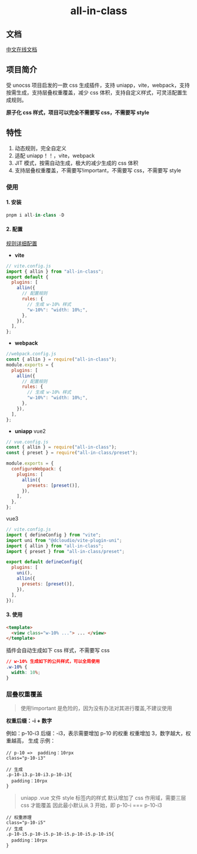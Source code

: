 # <center>all-in-class</center>

## 文档

[中文在线文档](https://meizhouchen.github.io/all-in-class/)

## 项目简介

受 unocss 项目启发的一款 css 生成插件，支持 uniapp，vite，webpack，支持按需生成，支持层叠权重覆盖，减少 css 体积，支持自定义样式，可灵活配置生成规则。

**原子化 css 样式，项目可以完全不需要写 css，不需要写 style**

## 特性

1. 动态规则，完全自定义
2. 适配 uniapp！！，vite，webpack
3. JIT 模式，按需自动生成，极大的减少生成的 css 体积
4. 支持层叠权重覆盖，不需要写!important，不需要写 css，不需要写 style

### 使用

#### **1. 安装**

```js
pnpm i all-in-class -D
```

#### **2. 配置**

[规则详细配置](./packages/README.md)

- **vite**

```js
// vite.config.js
import { allin } from "all-in-class";
export default {
  plugins: [
    allin({
      // 配置规则
      rules: {
        // 生成 w-10% 样式
        "w-10%": "width: 10%;",
      },
    }),
  ],
};
```

- **webpack**

```js
//webpack.config.js
const { allin } = require("all-in-class");
module.exports = {
  plugins: [
    allin({
      // 配置规则
      rules: {
        // 生成 w-10% 样式
        "w-10%": "width: 10%;",
      },
    }),
  ],
};
```

- **uniapp**
  vue2

```js
// vue.config.js
const { allin } = require("all-in-class");
const { preset } = require("all-in-class/preset");

module.exports = {
  configureWebpack: {
    plugins: [
      allin({
        presets: [preset()],
      }),
    ],
  },
};
```

vue3

```js
// vite.config.js
import { defineConfig } from "vite";
import uni from "@dcloudio/vite-plugin-uni";
import { allin } from "all-in-class";
import { preset } from "all-in-class/preset";

export default defineConfig({
  plugins: [
    uni(),
    allin({
      presets: [preset()],
    }),
  ],
});
```

#### **3. 使用**

```html
<template>
  <view class="w-10% ..."> ... </view>
</template>
```

插件会自动生成如下 css 样式，不需要写 css

```css
// w-10% 生成如下的公共样式，可以全局使用
.w-10% {
  width: 10%;
}
```

### 层叠权重覆盖

> 使用!important 是危险的，因为没有办法对其进行覆盖,不建议使用

**权重后缀：-i + 数字**

例如：p-10-i3 后缀：-i3，表示需要增加 p-10 的权重 权重增加 3，数字越大，权重越高，
生成 示例：

```
// p-10 =>  padding：10rpx
class="p-10-i3"

// 生成
.p-10-i3.p-10-i3.p-10-i3{
  padding：10rpx
}
```

> uniapp .vue 文件 style 标签内的样式 默认增加了 css 作用域，需要三层 css 才能覆盖 因此最小默认从 3 开始，即 p-10-i === p-10-i3

```
// 权重原理
class="p-10-i5"
// 生成
.p-10-i5.p-10-i5.p-10-i5.p-10-i5.p-10-i5{
  padding：10rpx
}
```
